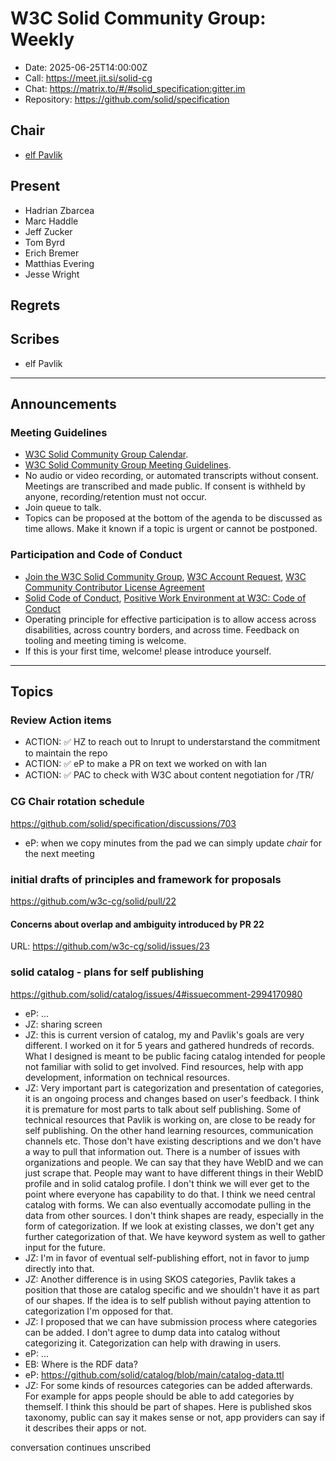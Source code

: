 # W3C Solid Community Group: Weekly

* Date: 2025-06-25T14:00:00Z
* Call: https://meet.jit.si/solid-cg
* Chat: https://matrix.to/#/#solid_specification:gitter.im
* Repository: https://github.com/solid/specification

## Chair

* [elf Pavlik](https://elf-pavlik.hackers4peace.net)

## Present

* Hadrian Zbarcea
* Marc Haddle
* Jeff Zucker
* Tom Byrd
* Erich Bremer
* Matthias Evering
* Jesse Wright

## Regrets


## Scribes

* elf Pavlik

---

## Announcements

### Meeting Guidelines
* [W3C Solid Community Group Calendar](https://www.w3.org/groups/cg/solid/calendar).
* [W3C Solid Community Group Meeting Guidelines](https://github.com/w3c-cg/solid/blob/main/meetings/README.md).
* No audio or video recording, or automated transcripts without consent. Meetings are transcribed and made public. If consent is withheld by anyone, recording/retention must not occur.
* Join queue to talk.
* Topics can be proposed at the bottom of the agenda to be discussed as time allows. Make it known if a topic is urgent or cannot be postponed.

### Participation and Code of Conduct
* [Join the W3C Solid Community Group](https://www.w3.org/community/solid/join), [W3C Account Request](http://www.w3.org/accounts/request), [W3C Community Contributor License Agreement](https://www.w3.org/community/about/agreements/cla/)
* [Solid Code of Conduct](https://github.com/solid/process/blob/main/code-of-conduct.md), [Positive Work Environment at W3C: Code of Conduct](https://www.w3.org/policies/code-of-conduct/)
* Operating principle for effective participation is to allow access across disabilities, across country borders, and across time. Feedback on tooling and meeting timing is welcome.
* If this is your first time, welcome! please introduce yourself.

---

## Topics

### Review Action items

* ACTION: ✅ HZ to reach out to Inrupt to understarstand the commitment to maintain the repo
* ACTION: ✅ eP to make a PR on text we worked on with Ian
* ACTION: ✅ PAC to check with W3C about content negotiation for /TR/

### CG Chair rotation schedule

https://github.com/solid/specification/discussions/703

* eP: when we copy minutes from the pad we can simply update *chair* for the next meeting

### initial drafts of principles and framework for proposals

https://github.com/w3c-cg/solid/pull/22

#### Concerns about overlap and ambiguity introduced by PR 22
URL: https://github.com/w3c-cg/solid/issues/23


### solid catalog - plans for self publishing

https://github.com/solid/catalog/issues/4#issuecomment-2994170980

* eP: ...
* JZ: sharing screen
* JZ: this is current version of catalog, my and Pavlik's goals are very different. I worked on it for 5 years and gathered hundreds of records. What I designed is meant to be public facing catalog intended for people not familiar with solid to get involved. Find resources, help with app development, information on technical resources. 
* JZ: Very important part is categorization and presentation of categories, it is an ongoing process and changes based on user's feedback. I think it is premature for most parts to talk about self publishing. Some of technical resources that Pavlik is working on, are close to be ready for self publishing. On the other hand learning resources, communication channels etc. Those don't have existing descriptions and we don't have a way to pull that information out. There is a number of issues with organizations and people. We can say that they have WebID and we can just scrape that. People may want to have different things in their WebID profile and in solid catalog profile. I don't think we will ever get to the point where everyone has capability to do that. I think we need  central catalog with forms. We can also eventually accomodate pulling in the data from other sources. I don't think shapes are ready, especially in the form of categorization. If we look at existing classes, we don't get any further categorization of that. We have keyword system as well to gather input for the future.
* JZ: I'm in favor of eventual self-publishing effort, not in favor to jump directly into that. 
* JZ: Another difference is in using SKOS categories, Pavlik takes a position that those are catalog specific and we shouldn't have it as part of our shapes. If the idea is to self publish without paying attention to categorization I'm opposed for that.
* JZ: I proposed that we can have submission process where categories can be added. I don't agree to dump data into catalog without categorizing it. Categorization can help with drawing in users.
* eP: ...
* EB: Where is the RDF data?
* eP: https://github.com/solid/catalog/blob/main/catalog-data.ttl
* JZ: For some kinds of resources categories can be added afterwards. For example for apps people should be able to add categories by themself. I think this should be part of shapes. Here is published skos taxonomy, public can say it makes sense or not, app providers can say if it describes their apps or not. 


conversation continues unscribed
